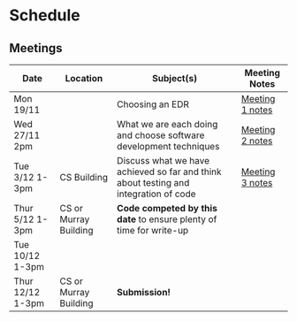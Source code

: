 # Schedule

## Meetings

| Date              | Location        | Subject(s)                                                                           | Meeting Notes                                  |
|-------------------|-----------------|--------------------------------------------------------------------------------------|------------------------------------------------|
| Mon 19/11         |                 | Choosing an EDR                                                                      | [Meeting 1 notes](./meeting_notes/meeting1.md) |
| Wed 27/11 2pm     |                 | What we are each doing and choose software development techniques                    | [Meeting 2 notes](./meeting_notes/meeting2.md) |
| Tue 3/12 1-3pm    | CS Building     | Discuss what we have achieved so far and think about testing and integration of code | [Meeting 3 notes](./meeting_notes/meeting3.md) |
| Thur 5/12 1-3pm   | CS or Murray Building| __Code competed by this date__ to ensure plenty of time for write-up                 |                                                |
| Tue 10/12 1-3pm   |                 |                                                                                      |                                                |
| Thur 12/12 1-3pm  | CS or Murray Building| __Submission!__                                                                      |                                                |

